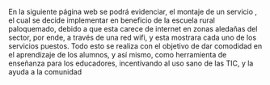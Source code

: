 En la siguiente página web se podrá evidenciar, el montaje de un servicio , el cual se decide implementar en beneficio de la escuela rural paloquemado, debido a que esta carece de internet en zonas aledañas del sector, por ende, a través de una red wifi, y esta mostrara cada uno de los servicios puestos. Todo esto se realiza con el objetivo  de dar comodidad en el aprendizaje de los alumnos, y así mismo, como herramienta de enseñanza para los educadores, incentivando al uso sano de las TIC,  y la ayuda a la comunidad
